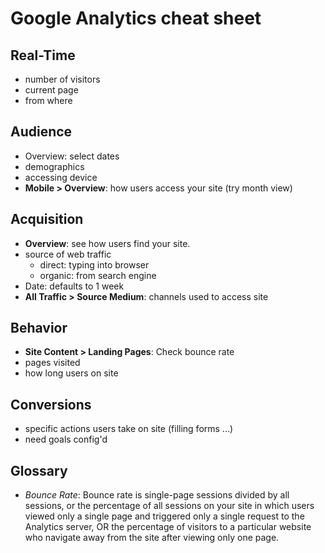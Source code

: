 # Google Analytics cheat sheet

## Real-Time
* number of visitors
* current page
* from where

## Audience
* Overview: select dates
* demographics
* accessing device
* **Mobile > Overview**: how users access your site (try month view)

## Acquisition
* **Overview**: see how users find your site. 
* source of web traffic
  * direct: typing into browser
  * organic: from search engine
* Date: defaults to 1 week
* **All Traffic > Source Medium**: channels used to access site

## Behavior
* **Site Content > Landing Pages**: Check bounce rate
* pages visited
* how long users on site

## Conversions
* specific actions users take on site (filling forms ...)
* need goals config'd


## Glossary
* _Bounce Rate_: Bounce rate is single-page sessions divided by all sessions, or the percentage of all sessions on your site in which users viewed only a single page and triggered only a single request to the Analytics server, OR the percentage of visitors to a particular website who navigate away from the site after viewing only one page.